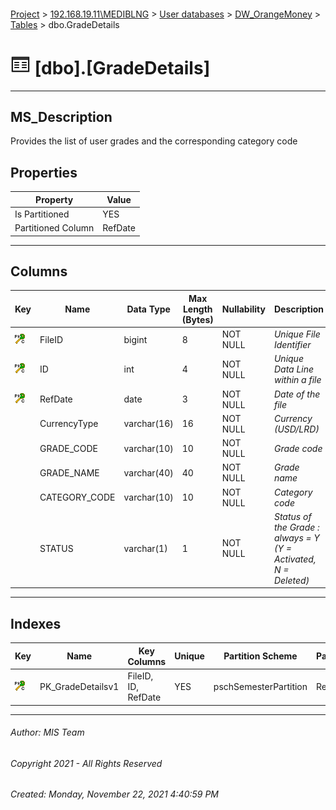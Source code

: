 #### 

[Project](../../../../index.md) > [192.168.19.11\\MEDIBLNG](../../../index.md) > [User databases](../../index.md) > [DW_OrangeMoney](../index.md) > [Tables](Tables.md) > dbo.GradeDetails

# ![Tables](../../../../Images/Table32.png) [dbo].[GradeDetails]

---

## <a name="#description"></a>MS_Description

Provides the list of user grades and the corresponding category code

## <a name="#properties"></a>Properties

| Property | Value |
|---|---|
| Is Partitioned | YES |
| Partitioned Column | RefDate |


---

## <a name="#columns"></a>Columns

| Key | Name | Data Type | Max Length (Bytes) | Nullability | Description |
|---|---|---|---|---|---|
| [![Cluster Primary Key PK_GradeDetailsv1: *](../../../../Images/pkcluster.png)](#indexes) | FileID | bigint | 8 | NOT NULL | _Unique File Identifier_ |
| [![Cluster Primary Key PK_GradeDetailsv1: *](../../../../Images/pkcluster.png)](#indexes) | ID | int | 4 | NOT NULL | _Unique Data Line within a file_ |
| [![Cluster Primary Key PK_GradeDetailsv1: *](../../../../Images/pkcluster.png)](#indexes) | RefDate | date | 3 | NOT NULL | _Date of the file_ |
|  | CurrencyType | varchar(16) | 16 | NOT NULL | _Currency (USD/LRD)_ |
|  | GRADE_CODE | varchar(10) | 10 | NOT NULL | _Grade code_ |
|  | GRADE_NAME | varchar(40) | 40 | NOT NULL | _Grade name_ |
|  | CATEGORY_CODE | varchar(10) | 10 | NOT NULL | _Category code_ |
|  | STATUS | varchar(1) | 1 | NOT NULL | _Status of the Grade : always = Y (Y = Activated, N = Deleted)_ |


---

## <a name="#indexes"></a>Indexes

| Key | Name | Key Columns | Unique | Partition Scheme | Partitioned |
|---|---|---|---|---|---|
| [![Cluster Primary Key PK_GradeDetailsv1: *](../../../../Images/pkcluster.png)](#indexes) | PK_GradeDetailsv1 | FileID, ID, RefDate | YES | pschSemesterPartition | RefDate |


---

###### Author:  MIS Team

###### Copyright 2021 - All Rights Reserved

###### Created: Monday, November 22, 2021 4:40:59 PM

